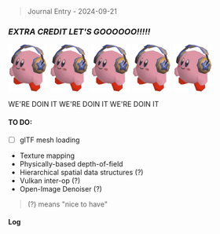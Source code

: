 > Journal Entry - 2024-09-21
### *EXTRA CREDIT LET'S GOOOOOO!!!!!*

<img src="img/journal_2024-09-21/kirbylow.gif" width=80px>
<img src="img/journal_2024-09-21/kirbylow.gif" width=80px>
<img src="img/journal_2024-09-21/kirbylow.gif" width=80px>
<img src="img/journal_2024-09-21/kirbylow.gif" width=80px>
<img src="img/journal_2024-09-21/kirbylow.gif" width=80px>

WE'RE DOIN IT WE'RE DOIN IT WE'RE DOIN IT

#### TO DO: 

- [ ] glTF mesh loading
* Texture mapping
* Physically-based depth-of-field
* Hierarchical spatial data structures (?)
* Vulkan inter-op (?)
* Open-Image Denoiser (?)

> (?) means "nice to have"

#### Log

